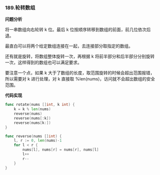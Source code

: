 ### 189.轮转数组

**问题分析**

将一串数组向右轮转 k 位。最后 k 位按顺序转移到数组的前面，前几位依次后退。

最直白可以将两个给定数组连接在一起，去连接部分取指定的数组。

还有就是旋转，将数组整体旋转一次，再根据 k 将前半部分和后半部分分别旋转一次，这样得到的数组也可以满足要求。     

要注意一个点，如果 k 大于了数组的长度，取范围旋转的时候会超出范围报错，所以需要对 k 进行处理，对 k 直接取 %len(nums)，访问就不会超出数组的安全范围。              

**代码实现**

```go
func rotate(nums []int, k int) {
	k = k % len(nums)
	reverse(nums)
	reverse(nums[:k])
	reverse(nums[k:])
}

func reverse(nums []int) {
	l, r := 0, len(nums)-1
	for l < r {
		nums[l], nums[r] = nums[r], nums[l]
		l++
		r--
	}
}
```



